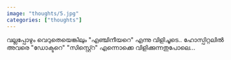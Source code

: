 ```yaml
---		
image: "thoughts/5.jpg"
categories: ["thoughts"]
---
```

വല്ലപ്പോഴും വെറുതെയെങ്കിലും "എഞ്ചിനീയറെ" എന്നു വിളിചൂടെ.. ഹോസ്പിറ്റലിൽ അവരെ "ഡോക്ടറെ" "സിസ്റ്റ്റെ" എന്നൊക്കെ  വിളിക്കുന്നതുപോലെ... 